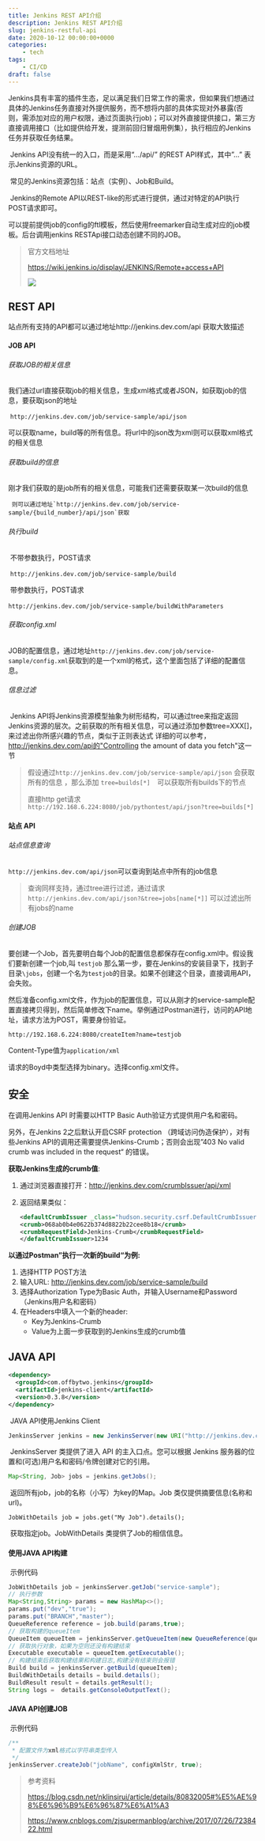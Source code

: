```yaml
---
title: Jenkins REST API介绍
description: Jenkins REST API介绍
slug: jenkins-restful-api
date: 2020-10-12 00:00:00+0000
categories:
    - tech
tags:
    - CI/CD
draft: false
---
```


​	Jenkins具有丰富的插件生态，足以满足我们日常工作的需求，但如果我们想通过具体的Jenkins任务直接对外提供服务，而不想将内部的具体实现对外暴露(否则，需添加对应的用户权限，通过页面执行job)；可以对外直接提供接口，第三方直接调用接口（比如提供给开发，提测前回归冒烟用例集），执行相应的Jenkins任务并获取任务结果。

​	Jenkins API没有统一的入口，而是采用“…/api/” 的REST API样式，其中”…” 表示Jenkins资源的URL。

​	常见的Jenkins资源包括：站点（实例）、Job和Build。

​	Jenkins的Remote API以REST-like的形式进行提供，通过对特定的API执行POST请求即可。

​	可以提前提供job的config的ftl模板，然后使用freemarker自动生成对应的job模板。后台调用jenkins RESTApi接口动态创建不同的JOB。

> 官方文档地址
>
> https://wiki.jenkins.io/display/JENKINS/Remote+access+API 
>
> ![](jenkins-restful-api.png)



## REST API

站点所有支持的API都可以通过地址http://jenkins.dev.com/api 获取大致描述

#### JOB API

###### 获取JOB的相关信息

​		我们通过url直接获取job的相关信息，生成xml格式或者JSON，如获取job的信息，要获取json的地址

​		`http://jenkins.dev.com/job/service-sample/api/json`

​		可以获取name，build等的所有信息。将url中的json改为xml则可以获取xml格式的相关信息

###### 获取build的信息

​		刚才我们获取的是job所有的相关信息，可能我们还需要获取某一次build的信息

   	 则可以通过地址`http://jenkins.dev.com/job/service-sample/{build_number}/api/json`获取

###### 执行build

​		不带参数执行，POST请求

​		`http://jenkins.dev.com/job/service-sample/build` 

​		带参数执行，POST请求

​		`http://jenkins.dev.com/job/service-sample/buildWithParameters`

###### 获取config.xml

​		JOB的配置信息，通过地址`http://jenkins.dev.com/job/service-sample/config.xml`获取到的是一个xml的格式，这个里面包括了详细的配置信息。

###### 信息过滤

​		Jenkins API将Jenkins资源模型抽象为树形结构，可以通过tree来指定返回Jenkins资源的层次。之前获取的所有相关信息，可以通过添加参数tree=XXX[]，来过滤出你所感兴趣的节点，类似于正则表达式    详细的可以参考，http://jenkins.dev.com/api的"Controlling the amount of data you fetch"这一节

> 假设通过`http://jenkins.dev.com/job/service-sample/api/json` 会获取所有的信息 ，那么添加   `tree=builds[*]  `可以获取所有builds下的节点 
>
> 直接http get请求 `http://192.168.6.224:8080/job/pythontest/api/json?tree=builds[*]`

#### 站点 API

###### 站点信息查询

`http://jenkins.dev.com/api/json`可以查询到站点中所有的job信息

> 查询同样支持，通过tree进行过滤，通过请求` http://jenkins.dev.com/api/json?&tree=jobs[name[*]] ` 可以过滤出所有jobs的name

###### 创建JOB

​		要创建一个Job，首先要明白每个Job的配置信息都保存在config.xml中。假设我们要新创建一个job,叫 `testjob`    那么第一步，要在Jenkins的安装目录下，找到子目录`\jobs`，创建一个名为`testjob`的目录。如果不创建这个目录，直接调用API，会失败。

​		然后准备config.xml文件，作为job的配置信息，可以从刚才的service-sample配置直接拷贝得到，然后简单修改下name。举例通过Postman进行，访问的API地址，请求方法为POST，需要身份验证。

`http://192.168.6.224:8080/createItem?name=testjob ` 

Content-Type值为`application/xml `

请求的Boyd中类型选择为binary。选择config.xml文件。

## 安全 

在调用Jenkins API 时需要以HTTP Basic Auth验证方式提供用户名和密码。

另外，在Jenkins 2之后默认开启CSRF protection （跨域访问伪造保护），对有些Jenkins API的调用还需要提供Jenkins-Crumb；否则会出现”403 No valid crumb was included in the request“ 的错误。

**获取Jenkins生成的crumb值**:

1. 通过浏览器直接打开：http://jenkins.dev.com/crumbIssuer/api/xml

2. 返回结果类似：

   ```xml
   <defaultCrumbIssuer _class="hudson.security.csrf.DefaultCrumbIssuer">
   <crumb>068ab0b4e0622b374d8822b22cee8b18</crumb>
   <crumbRequestField>Jenkins-Crumb</crumbRequestField>
   </defaultCrumbIssuer>1234
   ```

**以通过Postman”执行一次新的build“为例:**

1. 选择HTTP POST方法
2. 输入URL: http://jenkins.dev.com/job/service-sample/build
3. 选择Authorization Type为Basic Auth，并输入Username和Password （Jenkins用户名和密码）
4. 在Headers中填入一个新的header:
   - Key为Jenkins-Crumb
   - Value为上面一步获取到的Jenkins生成的crumb值

## JAVA API

```xml
<dependency>
  <groupId>com.offbytwo.jenkins</groupId>
  <artifactId>jenkins-client</artifactId>
  <version>0.3.8</version>
</dependency>
```

​		JAVA API使用Jenkins Client

```java
JenkinsServer jenkins = new JenkinsServer(new URI("http://jenkins.dev.com/"), "admin", "password")
```

​		JenkinsServer 类提供了进入 API 的主入口点。您可以根据 Jenkins 服务器的位置和(可选)用户名和密码/令牌创建对它的引用。

```java
Map<String, Job> jobs = jenkins.getJobs();
```

​		返回所有job，job的名称（小写）为key的Map。Job 类仅提供摘要信息(名称和 url)。

```
JobWithDetails job = jobs.get("My Job").details();
```

​		获取指定job。JobWithDetails 类提供了Job的相信信息。

#### 使用JAVA API构建

​		示例代码

```java
JobWithDetails job = jenkinsServer.getJob("service-sample");
// 执行参数
Map<String,String> params = new HashMap<>();
params.put("dev","true");
params.put("BRANCH","master");
QueueReference reference = job.build(params,true);
// 获取构建的queueItem
QueueItem queueItem = jenkinsServer.getQueueItem(new QueueReference(queuePart));
// 获取执行对象，如果为空则还没有构建结束
Executable executable = queueItem.getExecutable();
// 构建结束后获取构建结果和构建日志,构建没有结束则会报错
Build build = jenkinsServer.getBuild(queueItem);
BuildWithDetails details = build.details();
BuildResult result = details.getResult();
String logs =  details.getConsoleOutputText();
```

#### JAVA API创建JOB

​		示例代码

```java
/**
 * 配置文件为xml格式以字符串类型传入
 */
jenkinsServer.createJob("jobName", configXmlStr, true);
```



> 参考资料
>
> https://blog.csdn.net/nklinsirui/article/details/80832005#%E5%AE%98%E6%96%B9%E6%96%87%E6%A1%A3
>
> https://www.cnblogs.com/zjsupermanblog/archive/2017/07/26/7238422.html
